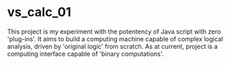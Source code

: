 # vs_calc_01
This project is my experiment with the potentency of Java script with zero 'plug-ins'.
It aims to build a computing machine capable of complex logical analysis, driven by 'original logic' from scratch.
As at current, project is a computing interface capable of 'binary computations'.
